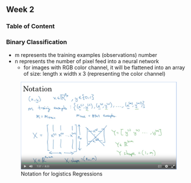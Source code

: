 ## Week 2

### Table of Content

### Binary Classification
- m represents the training examples (observations) number
- n represents the number of pixel feed into a neural network
    - for images with RGB color channel, it will be flattened into an array of size: length x width x 3 (representing the color channel)

<figure>
  <img src="Notation.png" alt="Notation">
  <figcaption>Notation for logistics Regressions</figcaption>
</figure>















